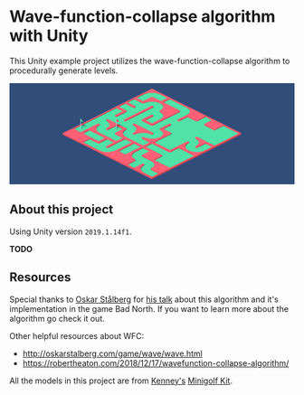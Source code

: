 # Wave-function-collapse algorithm with Unity
This Unity example project utilizes the wave-function-collapse algorithm to procedurally generate levels.

![Demo image](./images/Demo0.png)

## About this project
Using Unity version `2019.1.14f1`.

**TODO**

## Resources
Special thanks to [Oskar Stålberg](https://twitter.com/OskSta) for [his talk](https://www.youtube.com/watch?v=0bcZb-SsnrA) about this algorithm and it's implementation in the game Bad North.
If you want to learn more about the algorithm go check it out.

Other helpful resources about WFC:
- http://oskarstalberg.com/game/wave/wave.html
- https://robertheaton.com/2018/12/17/wavefunction-collapse-algorithm/


All the models in this project are from [Kenney's](https://twitter.com/KenneyNL) [Minigolf Kit](https://www.kenney.nl/assets/minigolf-kit).
